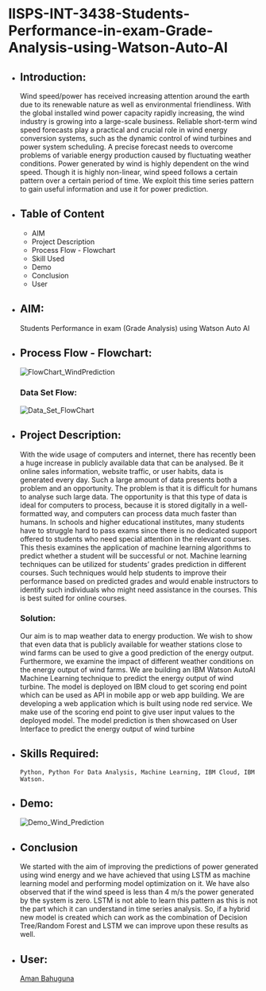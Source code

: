# llSPS-INT-3438-Students-Performance-in-exam-Grade-Analysis-using-Watson-Auto-AI


* ## Introduction:
  Wind speed/power has received increasing attention around the earth due to its renewable nature as well as environmental               friendliness. With the global installed wind power capacity rapidly increasing, the wind industry is growing into a large-scale         business. Reliable short-term wind speed forecasts play a practical and crucial role in wind energy conversion systems, such as the     dynamic control of wind turbines and power system scheduling. A precise forecast needs to overcome problems of variable energy         production caused by fluctuating weather conditions. Power generated by wind is highly dependent on the wind speed. Though it is       highly non-linear, wind speed follows a certain pattern over a certain period of time. We exploit this time series pattern to gain     useful information and use it for power prediction.
  
  
* ## Table of Content
    * AIM
    * Project Description 
    * Process Flow - Flowchart
    * Skill Used
    * Demo
    * Conclusion
    * User

* ## AIM:
    Students Performance in exam (Grade Analysis) using Watson Auto AI
    
    
* ## Process Flow - Flowchart:
    ![FlowChart_WindPrediction](FlowChart_WindPrediction.png)
    
    
    ### Data Set Flow:
    
    ![Data_Set_FlowChart](Data_Set_FlowChart.png)
      
    
* ## Project Description:
  With the wide usage of computers and internet, there has recently been a huge increase in publicly available data that can be
  analysed. Be it online sales information, website traffic, or user habits, data is generated every day. Such a large amount of data
  presents both a problem and an opportunity. The problem is that it is difficult for humans to analyse such large data. The 
  opportunity is that this type of data is ideal for computers to process, because it is stored digitally in a well-formatted way, and 
  computers can process data much faster than humans. In schools and higher educational institutes, many students have to struggle hard 
  to pass exams since there is no dedicated support offered to students who need special attention in the relevant courses.
  This thesis examines the application of machine learning algorithms to predict whether a student will be successful or not. Machine
  learning techniques can be utilized for students’ grades prediction in different courses. Such techniques would help students to 
  improve their performance based on predicted grades and would enable instructors to identify such individuals who might need 
  assistance in the courses. This is best suited for online courses.
    ### Solution:
     Our aim is to map weather data to energy production. We wish to show that even data that is publicly available for weather              stations close to wind farms can be used to give a       good prediction of the energy output. Furthermore, we examine the impact      of different weather conditions on the energy output of wind farms. We are building an IBM Watson         AutoAI Machine Learning      technique to predict the energy output of wind turbine. The model is deployed on IBM cloud to get scoring end point which can be        used as API in mobile     app or web app building. We are developing a web application which is built using node red service. We        make use of the scoring end point to give user input values to the           deployed model. The model prediction is then              showcased on User Interface to predict the energy output of wind turbine
     
    
* ## Skills Required:
      Python, Python For Data Analysis, Machine Learning, IBM Cloud, IBM Watson.
      
      
* ## Demo:
     ![Demo_Wind_Prediction](Demo_Wind_Prediction.png)
    
    
* ## Conclusion
  We started with the aim of improving the predictions of power generated using wind energy and we have achieved that using LSTM as       machine learning model and performing model optimization on it. We have also observed that if the wind speed is less than 4 m/s the     power generated by the system is zero. LSTM is not able to learn this pattern as this is not the part which it can understand in time   series analysis. So, if a hybrid new model is created which can work as the combination of Decision Tree/Random Forest and LSTM we     can improve upon these results as well.
  
    
* ## User:
    [Aman Bahuguna](https://github.com/amanbh123)

      
 


